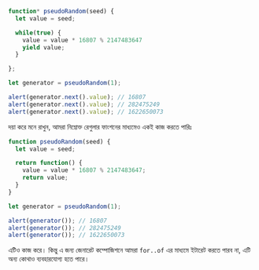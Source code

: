 ```js run demo
function* pseudoRandom(seed) {
  let value = seed;

  while(true) {
    value = value * 16807 % 2147483647
    yield value;
  }

};

let generator = pseudoRandom(1);

alert(generator.next().value); // 16807
alert(generator.next().value); // 282475249
alert(generator.next().value); // 1622650073
```

দয়া করে মনে রাখুন, আমরা নিম্নোক্ত রেগুলার ফাংশনের মাধ্যমেও একই কাজ করতে পারিঃ

```js run
function pseudoRandom(seed) {
  let value = seed;

  return function() {
    value = value * 16807 % 2147483647;
    return value;
  }
}

let generator = pseudoRandom(1);

alert(generator()); // 16807
alert(generator()); // 282475249
alert(generator()); // 1622650073
```

এটিও কাজ করে। কিন্তু এ জন্য  জেনারেট কম্পোজিশনে আমরা `for..of` এর মাধ্যমে ইটারেট করতে পারব না, এটি অন্য কোথাও ব্যবহারযোগ্য হতে পারে।
